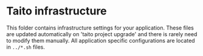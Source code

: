 # Taito infrastructure

This folder contains infrastructure settings for your application. These files are updated automatically on 'taito project upgrade' and there is rarely need to modify them manually. All application specific configurations are located in `../*.sh` files.
